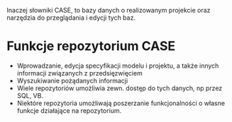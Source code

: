Inaczej słowniki CASE, to bazy danych o realizowanym projekcie oraz narzędzia do przeglądania i edycji tych baz.

# Funkcje repozytorium CASE
- Wprowadzanie, edycja specyfikacji modelu i projektu, a także innych informacji związanych z przedsięzwięciem
- Wyszukiwanie pożądanych informacji
- Wiele repozytoriów umożliwia zewn. dostęp do tych danych, np przez SQL, VB.
- Niektóre repozytoria umożliwają poszerzanie funkcjonalności o własne funkcje działające na repozytorium.